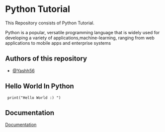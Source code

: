 
# Python Tutorial

This Repository consists of Python Tutorial.

Python is a popular, versatile programming language that is widely used for developing a variety of applications,machine-learning, ranging from web applications to mobile apps and enterprise systems

## Authors of this repository 

- [@Yashh56](https://github.com/Yashh56)


## Hello World In Python 

```public class HelloWorld {
 print("Hello World :) ")
```


## Documentation

[Documentation](https://docs.python.org/3/)

